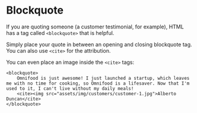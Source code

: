 # Blockquote

If you are quoting someone (a customer testimonial, for example), HTML has a tag called `<blockquote>` that is helpful.

Simply place your quote in between an opening and closing blockquote tag.  You can also use `<cite>` for the attribution.

You can even place an image inside the `<cite>` tags:

```
<blockquote>
	Omnifood is just awesome! I just launched a startup, which leaves me with no time for cooking, so Omnifood is a lifesaver. Now that I'm used to it, I can't live without my daily meals!
	<cite><img src="assets/img/customers/customer-1.jpg">Alberto Duncan</cite>
</blockquote>
```